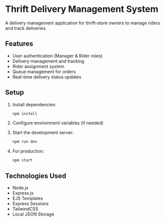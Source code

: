 # Thrift Delivery Management System

A delivery management application for thrift-store owners to manage riders and track deliveries.

## Features

- User authentication (Manager & Rider roles)
- Delivery management and tracking
- Rider assignment system
- Queue management for orders
- Real-time delivery status updates

## Setup

1. Install dependencies:
   ```bash
   npm install
   ```

2. Configure environment variables (if needed)

3. Start the development server:
   ```bash
   npm run dev
   ```

4. For production:
   ```bash
   npm start
   ```

## Technologies Used

- Node.js
- Express.js
- EJS Templates
- Express Sessions
- TailwindCSS
- Local JSON Storage